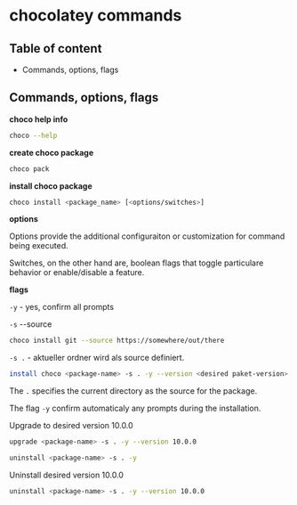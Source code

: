 # chocolatey commands

## Table of content
* Commands, options, flags

## Commands, options, flags

**choco help info**

```bash
choco --help
```

**create choco package**

```bash
choco pack
```

**install choco package**

```bash
choco install <package_name> [<options/switches>]
```

**options**

Options provide the additional configuraiton or customization for command being executed.

Switches, on the other hand are, boolean flags that toggle particulare behavior or enable/disable a feature. 

**flags**

`-y` - yes, confirm all prompts

`-s` --source 

```bash
choco install git --source https://somewhere/out/there
```

`-s .` - aktueller ordner wird als source definiert.

```bash
install choco <package-name> -s . -y --version <desired paket-version>
```

The `.` specifies the current directory as the source for the package.

The flag `-y` confirm automaticaly any prompts during the installation.

Upgrade to desired version 10.0.0

```bash
upgrade <package-name> -s . -y --version 10.0.0
```

```bash
uninstall <package-name> -s . -y
```

Uninstall desired version 10.0.0

```bash
uninstall <package-name> -s . -y --version 10.0.0
```


